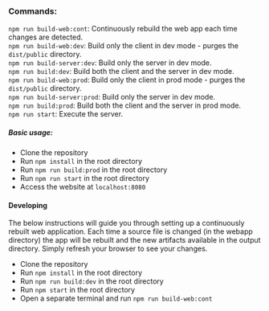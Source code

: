 ### Commands:
`npm run build-web:cont`: Continuously rebuild the web app each time changes are detected.  
`npm run build-web:dev`: Build only the client in dev mode - purges the `dist/public` directory.  
`npm run build-server:dev`: Build only the server in dev mode.   
`npm run build:dev`: Build both the client and the server in dev mode.  
`npm run build-web:prod`: Build only the client in prod mode - purges the `dist/public` directory.  
`npm run build-server:prod`: Build only the server in dev mode.  
`npm run build:prod`: Build both the client and the server in prod mode.  
`npm run start`: Execute the server.  

##### Basic usage:
- Clone the repository  
- Run `npm install` in the root directory  
- Run `npm run build:prod` in the root directory  
- Run `npm run start` in the root directory  
- Access the website at `localhost:8080`  

#### Developing
The below instructions will guide you through setting up a continuously rebuilt web application.
Each time a source file is changed (in the webapp directory) the app will be rebuilt and the new artifacts available in the output directory.
Simply refresh your browser to see your changes.

- Clone the repository  
- Run `npm install` in the root directory  
- Run `npm run build:dev` in the root directory  
- Run `npm start` in the root directory  
- Open a separate terminal and run `npm run build-web:cont`  